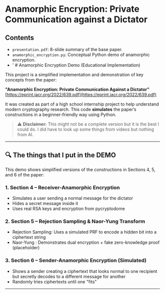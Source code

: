 # Anamorphic Encryption: Private Communication against a Dictator

## Contents
- `presentation.pdf`: 8-slide summary of the base paper.
- `anamorphic_encryption.py`: Conceptual Python demo of anamorphic encryption.
- ' # Anamorphic Encryption Demo (Educational Implementation)

This project is a simplified implementation and demonstration of key concepts from the paper:

**"Anamorphic Encryption: Private Communication Against a Dictator"**  
[https://eprint.iacr.org/2022/639.pdf](https://eprint.iacr.org/2022/639.pdf)

It was created as part of a high school internship project to help understand modern cryptography research. This code **simulates** the paper’s constructions in a beginner-friendly way using Python.

> ⚠️ **Disclaimer:** This might not be a complete version but it is the best I could do. I did have to look up some things from videos but nothing from AI. 

---

## 🔍 The things that I put in the DEMO 

This demo shows simplified versions of the constructions in Sections 4, 5, and 6 of the paper:

### 1. Section 4 – Receiver-Anamorphic Encryption
- Simulates a user sending a normal message for the dictator
- Hides a secret message inside it
- Uses real RSA keys and encryption from pycryptodome

### 2. Section 5 – Rejection Sampling & Naor-Yung Transform
- Rejection Sampling: Uses a simulated PRF to encode a hidden bit into a ciphertext string
- Naor-Yung : Demonstrates dual encryption + fake zero-knowledge proof (placeholder)

### 3. Section 6 – Sender-Anamorphic Encryption (Simulated)
- Shows a sender creating a ciphertext that looks normal to one recipient but secretly decodes to a different message for another
- Randomly tries ciphertexts until one "fits"

---
